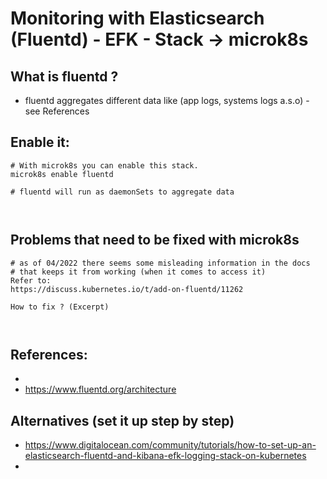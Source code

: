# Monitoring with Elasticsearch (Fluentd) - EFK - Stack -> microk8s 

## What is fluentd ? 

  * fluentd aggregates different data like (app logs, systems logs a.s.o) - see References 

## Enable it:

```
# With microk8s you can enable this stack. 
microk8s enable fluentd 

# fluentd will run as daemonSets to aggregate data



```

## Problems that need to be fixed with microk8s 

```
# as of 04/2022 there seems some misleading information in the docs
# that keeps it from working (when it comes to access it) 
Refer to:
https://discuss.kubernetes.io/t/add-on-fluentd/11262

How to fix ? (Excerpt) 



```

## References:

  *
  * https://www.fluentd.org/architecture

## Alternatives (set it up step by step) 

  * https://www.digitalocean.com/community/tutorials/how-to-set-up-an-elasticsearch-fluentd-and-kibana-efk-logging-stack-on-kubernetes
  * 
